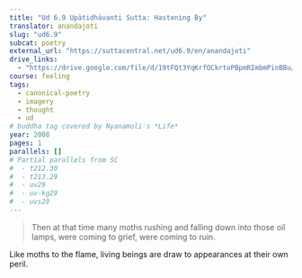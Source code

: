 ```yaml
---
title: "Ud 6.9 Upātidhāvanti Sutta: Hastening By"
translator: anandajoti
slug: "ud6.9"
subcat: poetry
external_url: "https://suttacentral.net/ud6.9/en/anandajoti"
drive_links:
  - "https://drive.google.com/file/d/19tFQt3YqKrfOCkrtoPBpmRImbmPinBBu/view?usp=drivesdk"
course: feeling
tags:
  - canonical-poetry
  - imagery
  - thought
  - ud
# buddha tag covered by Nyanamoli's *Life*
year: 2008
pages: 1
parallels: []
# Partial parallels from SC
#  - t212.30
#  - t213.29
#  - uv29
#  - uv-kg29
#  - uvs29
---
```


> Then at that time many moths rushing and falling down into those oil lamps, were coming to grief, were coming to ruin.

Like moths to the flame, living beings are draw to appearances at their own peril.

